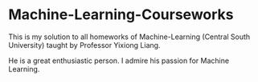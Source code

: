 # Machine-Learning-Courseworks
This is my solution to all homeworks of Machine-Learning (Central South University) taught by Professor Yixiong Liang.

He is a great enthusiastic person. I admire his passion for Machine Learning.
